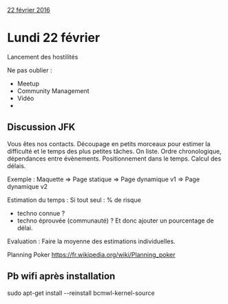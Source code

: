 
[22 février 2016](#lundi-22-février)

# Lundi 22 février
Lancement des hostilités

Ne pas oublier : 
* Meetup
* Community Management
* Vidéo
* 

## Discussion JFK
Vous êtes nos contacts.
Découpage en petits morceaux pour estimer la difficulté et le temps des plus petites tâches.
On liste. Ordre chronologique, dépendances entre évènements.
Positionnement dans le temps.
Calcul des délais.

Exemple : 
Maquette => Page statique => Page dynamique v1 => Page dynamique v2

Estimation du temps : 
Si tout seul : % de risque
- techno connue ?
- techno éprouvée (communauté) ?
Et donc ajouter un pourcentage de délai.

Evaluation : 
Faire la moyenne des estimations individuelles.

Planning Poker
https://fr.wikipedia.org/wiki/Planning_poker



## Pb wifi après installation
 sudo apt-get install --reinstall bcmwl-kernel-source
